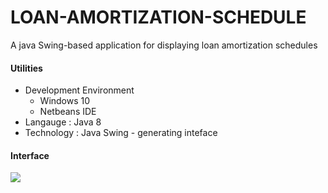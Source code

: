 # LOAN-AMORTIZATION-SCHEDULE
A java Swing-based application for displaying loan amortization schedules
#### Utilities 
* Development Environment 
    * Windows 10
    * Netbeans IDE
* Langauge : Java 8
* Technology : Java Swing - generating inteface
#### Interface
<image src="screenshots/1.PNG">

